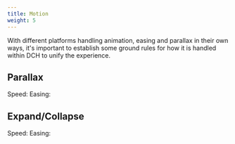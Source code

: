 ```yaml
---
title: Motion
weight: 5
---
```


With different platforms handling animation, easing and parallax in their own ways, it's important to establish some ground rules for how it is handled within DCH to unify the experience.

## Parallax


Speed:
Easing:

## Expand/Collapse

Speed:
Easing: